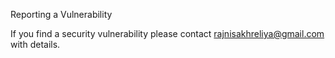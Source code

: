 Reporting a Vulnerability

If you find a security vulnerability please contact rajnisakhreliya@gmail.com with details.
